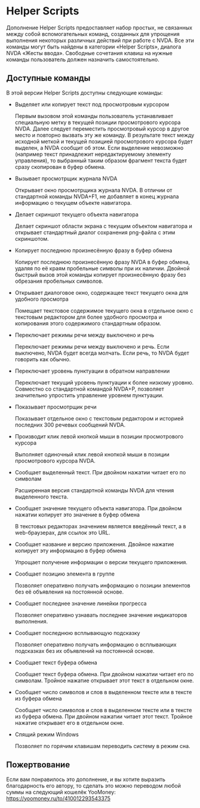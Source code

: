 # Helper Scripts

Дополнение Helper Scripts предоставляет набор простых, не связанных между собой вспомогательных команд, созданных для упрощения выполнения некоторых различных действий при работе с NVDA.
Все эти команды могут быть найдены в категории «Helper Scripts», диалога NVDA «Жесты ввода».
Свободные сочетания клавиш на нужные команды пользователь должен назначить самостоятельно.

## Доступные команды

В этой версии Helper Scripts доступны следующие команды:

* Выделяет или копирует текст под просмотровым курсором

	Первым вызовом этой команды пользователь устанавливает специальную метку в текущей позиции просмотрового курсора NVDA.
	Далее следует переместить просмотровый курсор в другое место и повторно вызвать эту же команду.
	В результате текст между исходной меткой и текущей позицией просмотрового курсора будет выделен, а NVDA сообщит об этом.
	Если выделение невозможно (например текст принадлежит нередактируемому элементу управления), то выбранный таким образом фрагмент текста будет сразу скопирован в буфер обмена.

* Вызывает просмотрщик журнала NVDA

	Открывает окно просмотрщика журнала NVDA.
	В отличии от стандартной команды NVDA+F1, не добавляет в конец журнала информацию о текущем объекте навигатора.

* Делает скриншот текущего объекта навигатора

	Делает скриншот области экрана с текущим объектом навигатора и открывает стандартный диалог сохранения png-файла с этим скриншотом.

* Копирует последнюю произнесённую фразу в буфер обмена

	Копирует последнюю произнесённую фразу NVDA в буфер обмена, удаляя по её краям пробельные символы при их наличии.
	Двойной быстрый вызов этой команды копирует произнесённую фразу без обрезания пробельных символов.

* Открывает диалоговое окно, содержащее текст текущего окна для удобного просмотра

	Помещает текстовое содержимое текущего окна в отдельное окно с текстовым редактором для более удобного просмотра и копирования этого содержимого стандартным образом.

* Переключает режимы речи между выключено и речь

	Переключает режимы речи между выключено и речь.
	Если выключено, NVDA будет всегда молчать. Если речь, то NVDA будет говорить как обычно.

* Переключает уровень пунктуации в обратном направлении

	Переключает текущий уровень пунктуации к более низкому уровню.
	Совместно со стандартной командой NVDA+P, позволяет значительно упростить управление уровнем пунктуации.

* Показывает просмотрщик речи

	Показывает отдельное окно с текстовым редактором и историей последних 300 речевых сообщений NVDA.

* Производит клик левой кнопкой мыши в позиции просмотрового курсора

	Выполняет одиночный клик левой кнопкой мыши в позиции просмотрового курсора NVDA.

* Сообщает выделенный текст. При двойном нажатии читает его по символам

	Расширенная версия стандартной команды NVDA для чтения выделенного текста.

* Сообщает значение текущего объекта навигатора. При двойном нажатии копирует это значение в буфер обмена

	В текстовых редакторах значением является введённый текст, а в web-браузерах, для ссылок это URL.

* Сообщает название и версию приложения. Двойное нажатие копирует эту информацию в буфер обмена

	Упрощает получение информации о версии текущего приложения.

* Сообщает позицию элемента в группе

	Позволяет оперативно получать информацию о позиции элементов без её объявления на постоянной основе.

* Сообщает последнее значение линейки прогресса

	Позволяет оперативно узнавать последнее значение индикаторов выполнения.

* Сообщает последнюю всплывающую подсказку

	Позволяет оперативно получать информацию о всплывающих подсказках без их объявлений на постоянной основе.

* Сообщает текст буфера обмена

	Сообщает текст буфера обмена. При двойном нажатии читает его по символам. Тройное нажатие открывает этот текст в отдельном окне.

* Сообщает число символов и слов в выделенном тексте или в тексте из буфера обмена

	Сообщает число символов и слов в выделенном тексте или в тексте из буфера обмена. При двойном нажатии читает этот текст. Тройное нажатие открывает его в отдельном окне.

* Спящий режим Windows

	Позволяет по горячим клавишам переводить систему в режим сна.

## Пожертвование
Если вам понравилось это дополнение, и вы хотите выразить благодарность его автору, то сделать это можно переводом любой суммы на следующий кошелёк YooMoney: <https://yoomoney.ru/to/410012293543375>

